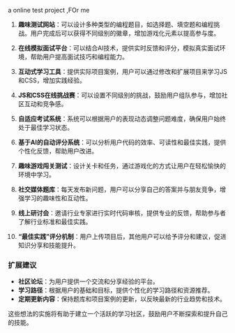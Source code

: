 a online test project ,FOr me

1. **趣味测试网站**：可以设计多种类型的编程题目，如选择题、填空题和编程挑战。用户完成后可以获得不同级别的徽章，增加游戏化元素以提高参与度。

2. **在线模拟面试平台**：可以结合AI技术，提供实时反馈和评分，模拟真实面试环境，帮助用户提高面试技巧和编程能力。

3. **互动式学习工具**：提供实际项目案例，用户可以通过修改和扩展项目来学习JS和CSS，增加实践经验。

4. **JS和CSS在线挑战赛**：可以设置不同级别的挑战，鼓励用户组队参与，增加社区互动和竞争感。

5. **自适应考试系统**：系统可以根据用户的表现动态调整问题难度，确保用户始终处于最佳学习状态。

6. **基于AI的自动评分系统**：可以分析用户代码的效率、可读性和最佳实践，提供个性化反馈，帮助用户改进。

7. **趣味游戏闯关测试**：设计关卡和任务，通过游戏化的方式让用户在轻松愉快的环境中学习。

8. **社交媒体题库**：每天发布新问题，用户可以分享自己的答案并与朋友竞争，增强学习的趣味性和互动性。

9. **线上研讨会**：邀请行业专家进行实时代码审核，提供专业的反馈，帮助参与者了解行业标准和最佳实践。

10. **“最佳实践”评分机制**：用户上传项目后，其他用户可以给予评分和建议，促进知识分享和技能提升。

### 扩展建议
- **社区论坛**：为用户提供一个交流和分享经验的平台。
- **学习路径**：根据用户的基础和目标，提供个性化的学习路径和资源推荐。
- **定期更新内容**：保持题库和项目案例的更新，以反映最新的行业趋势和技术。

这些想法的实施将有助于建立一个活跃的学习社区，鼓励用户不断探索和提升自己的技能。
